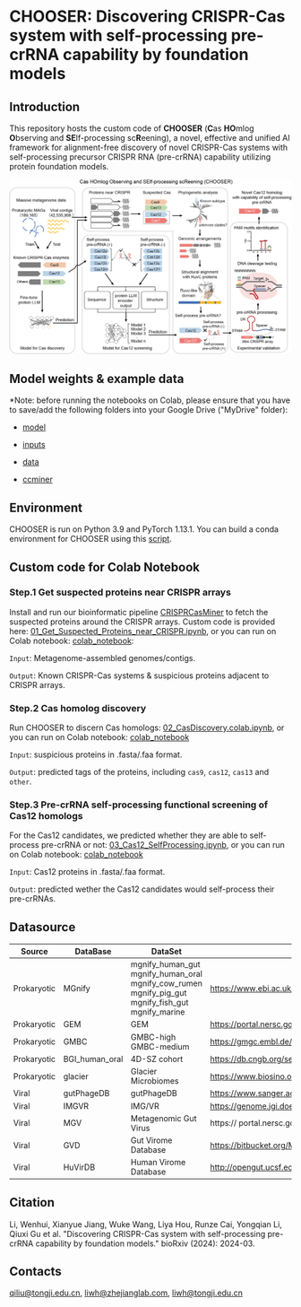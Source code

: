 # CHOOSER: Discovering CRISPR-Cas system with self-processing pre-crRNA capability by foundation models

## Introduction

This repository hosts the custom code of **CHOOSER** (**C**as **HO**mlog **O**bserving and **SE**lf-processing sc**R**eening), a novel, effective and unified AI framework for alignment-free discovery of novel CRISPR-Cas systems with self-processing precursor CRISPR RNA (pre-crRNA) capability utilizing protein foundation models. 

![Schematic diagram of the CHOOSER framework for identifying and functional screening of CRISPR-Cas systems with self-processing pre-crRNA capability](Figure_1.png)

## Model weights & example data

*Note: before running the notebooks on Colab, please ensure that you have to save/add the following folders into your Google Drive ("MyDrive" folder):

- [model](https://drive.google.com/drive/folders/1y4WKwsoBsqBb_R2Cdj0cwYiLIPnBXj01?usp=sharing)

- [inputs](https://drive.google.com/drive/folders/18GGlIEWYtJVTn2oBXMqbghyYQCLKelLg?usp=sharing)

- [data](https://drive.google.com/drive/folders/1WcClm_TebUuuRY_b8i6n6EuEXdR_WhT2?usp=sharing)

- [ccminer](https://drive.google.com/drive/folders/1uPjufxWPjEmx2yDota60qVl05dugS0OS?usp=sharing)

## Environment

CHOOSER is run on Python 3.9 and PyTorch 1.13.1. You can build a conda environment for CHOOSER using this [script](https://github.com/zjlab-BioGene/CHOOSER/blob/main/env/env_install.sh).

## Custom code for Colab Notebook

### Step.1 Get suspected proteins near CRISPR arrays

Install and run our bioinformatic pipeline [CRISPRCasMiner](https://github.com/zjlab-BioGene/CRISPRCasMiner) to fetch the suspected proteins around the CRISPR arrays. Custom code is provided here: [01_Get_Suspected_Proteins_near_CRISPR.ipynb](https://github.com/zjlab-BioGene/CHOOSER/blob/main/01_Get_Suspected_Proteins_near_CRISPR.ipynb), or you can run on Colab notebook: [colab_notebook](https://colab.research.google.com/drive/1PYo_vFefUnPWgFLQ5q3Oxu2pTtx9BvzY?usp=sharing):

`Input`: Metagenome-assembled genomes/contigs.

`Output`: Known CRISPR-Cas systems & suspicious proteins adjacent to CRISPR arrays.

### Step.2 Cas homolog discovery

Run CHOOSER to discern Cas homologs: [02_CasDiscovery.colab.ipynb](https://github.com/zjlab-BioGene/CHOOSER/blob/main/02_CasDiscovery.colab.ipynb), or you can run on Colab notebook: [colab_notebook](https://colab.research.google.com/drive/1oxa1YrmgCe5ok7GwWCuHwGoZ1M_Otikr?usp=sharing)

`Input`: suspicious proteins in .fasta/.faa format.

`Output`: predicted tags of the proteins, including `cas9`, `cas12`, `cas13` and `other`.

### Step.3 Pre-crRNA self-processing functional screening of Cas12 homologs 

For the Cas12 candidates, we predicted whether they are able to self-process pre-crRNA or not: [03_Cas12_SelfProcessing.ipynb](https://github.com/zjlab-BioGene/CHOOSER/blob/main/03_Cas12_SelfProcessing.ipynb), or you can run on Colab notebook: [colab_notebook](https://colab.research.google.com/drive/1D5_Qffq-EUZYQk_tTKMftCv9wvxSh2Kz?usp=sharing)

`Input`: Cas12 proteins in .fasta/.faa format.

`Output`: predicted wether the Cas12 candidates would self-process their pre-crRNAs.

## Datasource

| Source | DataBase | DataSet | Download URL |
| - | - | - | - |
| Prokaryotic | MGnify | mgnify_human_gut<br>mgnify_human_oral<br>mgnify_cow_rumen<br>mgnify_pig_gut<br>mgnify_fish_gut<br>mgnify_marine | https://www.ebi.ac.uk/metagenomics/browse/genomes |
| Prokaryotic | GEM | GEM | https://portal.nersc.gov/GEM |
| Prokaryotic | GMBC | GMBC-high<br>GMBC-medium | https://gmgc.embl.de/download.cgi |
| Prokaryotic | BGI_human_oral | 4D-SZ cohort | https://db.cngb.org/search/project/CNP0000687 |
| Prokaryotic | glacier | Glacier Microbiomes | https://www.biosino.org/node/project/detail/OEP003083 |
| Viral | gutPhageDB | gutPhageDB | https://www.sanger.ac.uk/data/gut-phage-database |
| Viral | IMGVR | IMG/VR | https://genome.jgi.doe.gov/portal/IMG_VR/IMG_VR.download.html |
| Viral | MGV | Metagenomic Gut Virus | https:// portal.nersc.gov/MGV |
| Viral | GVD | Gut Virome Database | https://bitbucket.org/MAVERICLab/gvd |
| Viral | HuVirDB | Human Virome Database | http://opengut.ucsf.edu/HuVirDB-1.0.fasta.gz |

## Citation

Li, Wenhui, Xianyue Jiang, Wuke Wang, Liya Hou, Runze Cai, Yongqian Li, Qiuxi Gu et al. "Discovering CRISPR-Cas system with self-processing pre-crRNA capability by foundation models." bioRxiv (2024): 2024-03.

## Contacts

qiliu@tongji.edu.cn, liwh@zhejianglab.com, liwh@tongji.edu.cn
